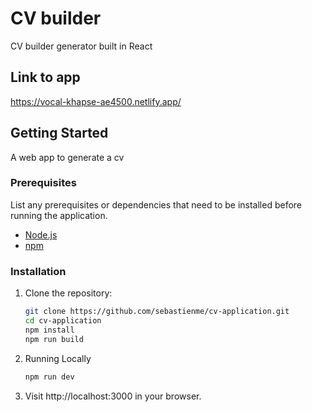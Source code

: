 # CV builder

CV builder generator built in React

## Link to app

https://vocal-khapse-ae4500.netlify.app/

## Getting Started

A web app to generate a cv

### Prerequisites

List any prerequisites or dependencies that need to be installed before running the application.

- [Node.js](https://nodejs.org/)
- [npm](https://www.npmjs.com/)

### Installation

1. Clone the repository:

   ```bash
   git clone https://github.com/sebastienme/cv-application.git
   cd cv-application
   npm install
   npm run build

2. Running Locally

   ```bash
   npm run dev

3. Visit http://localhost:3000 in your browser.
